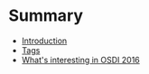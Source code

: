 # Summary

* [Introduction](README.md)
* [Tags](TAGS.md)
* [What's interesting in OSDI 2016](osdi2016.md)

